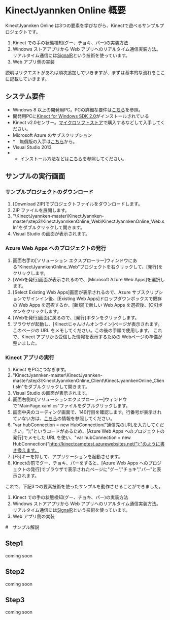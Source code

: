 # KinectJyannken Online 概要
KinectJyannken Online は3つの要素を学びながら、Kinectで遊べるサンプルプロジェクトです。

1. Kinect での手の状態検知(グー、チョキ、パー)の実装方法
2. Windows ストアアプリから Web アプリへのリアルタイム通信実装方法。リアルタイム通信には[SignalR](https://github.com/SignalR/SignalR)という技術を使っています。
3. Web アプリ側の実装

説明はリクエストがあれば順次追加していきますが、まずは基本的な流れをここに記載していきます。


## システム要件
* Windows 8 以上の開発用PC。PCの詳細な要件は[こちら](https://www.microsoft.com/en-us/download/details.aspx?id=44561)を参照。
* 開発用PCに[Kinect for Windows SDK 2.0](https://www.microsoft.com/en-us/download/details.aspx?id=44561)がインストールされている
* Kinect v2.0センサー。[マイクロソフトストア](http://www.microsoftstore.com/store/msjp/ja_JP/home)で購入するなどして入手してください。
* Microsoft Azure のサブスクリプション
* *　無償版の入手は[こちら](http://azure.microsoft.com/ja-jp/pricing/free-trial/)から。
* Visual Studio 2013
* * インストール方法などは[こちら](http://nt-d.hatenablog.com/entry/2014/09/02/002216)を参照してください。

## サンプルの実行画面
### サンプルプロジェクトのダウンロード
1. [Download ZIP]でプロジェクトファイルをダウンロードします。
2. ZIP ファイルを展開します。
3. "\KinectJyannken-master\KinectJyannken-master\step3\KinectJyannkenOnline_Web\KinectJyannkenOnline_Web.sln"をダブルクリックして開きます。
4. Visual Studio の画面が表示されます。

### Azure Web Apps へのプロジェクトの発行
1. 画面右手の[ソリューション エクスプローラー]ウィンドウにある"KinectJyannkenOnline_Web"プロジェクトを右クリックして、[発行]をクリックします。
2. [Webを発行]画面が表示されるので、[Microsoft Azure Web Apps]を選択します。
3. [Select Existing Web Apps]画面が表示されるので、Azure サブスクリプションでサインイン後、[Existing Web Apps]ドロップダウンボックスで既存の Web Apps を選択するか、[新規]で新しい Web Apps を選択後、[OK]ボタンをクリックします。
4. [Webを発行]画面に戻るので、[発行]ボタンをクリックします。
5. ブラウザが起動し、[Kinectじゃんけんオンライン]ページが表示されます。このページの URL をメモしてください。この後の手順で使用します。
これで、Kinect アプリから受信した情報を表示するための Webページの準備が整いました。

### Kinect アプリの実行
1. Kinect をPCにつなぎます。
2. "KinectJyannken-master\KinectJyannken-master\step3\KinectJyannkenOnline_Client\KinectJyannkenOnline_Client.sln"をダブルクリックして開きます。
3. Visual Studio の画面が表示されます。
4. 画面右側の[ソリューションエクスプローラー]ウィンドウで"MainPage.xaml.cs"ファイルをダブルクリックします。
5. 画面中央のコーディング画面で、140行目を確認します。行番号が表示されていない方は、[こちら](https://msdn.microsoft.com/ja-jp/library/ms165340.aspx)の情報を参照してください。
6. "var hubConnection = new HubConnection("通信先のURLを入力してください。");"というコードがあるため、[Azure Web Apps へのプロジェクトの発行]でメモした URL を使い、"var hubConnection = new HubConnection("http://kinectcamptest.azurewebsites.net/");"のように書き換えます。
7. [F5]キーを押して、アプリケーションを起動させます。
8. Kinectの前でグー、チョキ、パーをすると、[Azure Web Apps へのプロジェクトの発行]でブラウザで表示されたページに"グー","チョキ","パー"と表示されます。

これで、下記3つの要素技術を使ったサンプルを動作させることができました。
1. Kinect での手の状態検知(グー、チョキ、パー)の実装方法
2. Windows ストアアプリから Web アプリへのリアルタイム通信実装方法。リアルタイム通信には[SignalR](https://github.com/SignalR/SignalR)という技術を使っています。
3. Web アプリ側の実装

#　サンプル解説
## Step1
coming soon

## Step2
coming soon

## Step3
coming soon


